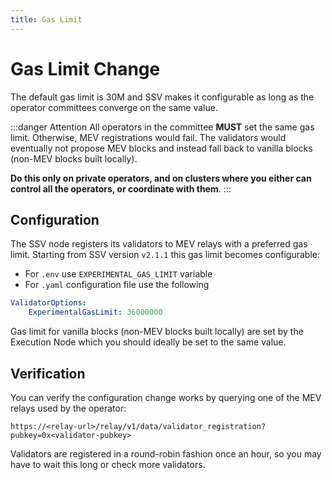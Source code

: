 ```yaml
---
title: Gas Limit
---
```


# Gas Limit Change

The default gas limit is 30M and SSV makes it configurable as long as the operator committees converge on the same value.

:::danger Attention
All operators in the committee **MUST** set the same gas limit. Otherwise, MEV registrations would fail. The validators would eventually not propose MEV blocks and instead fall back to vanilla blocks (non-MEV blocks built locally).

**Do this only on private operators, and on clusters where you either can control all the operators, or coordinate with them**.
:::

## Configuration

The SSV node registers its validators to MEV relays with a preferred gas limit. Starting from SSV version `v2.1.1` this gas limit becomes configurable:

- For `.env` use `EXPERIMENTAL_GAS_LIMIT` variable
- For `.yaml` configuration file use the following
```yaml
ValidatorOptions:
    ExperimentalGasLimit: 36000000
```

Gas limit for vanilla blocks (non-MEV blocks built locally) are set by the Execution Node  which you should ideally be set to the same value.


## Verification 

You can verify the configuration change works by querying one of the MEV relays used by the operator:

```
https://<relay-url>/relay/v1/data/validator_registration?pubkey=0x<validator-pubkey>
```

Validators are registered in a round-robin fashion once an hour, so you may have to wait this long or check more validators.